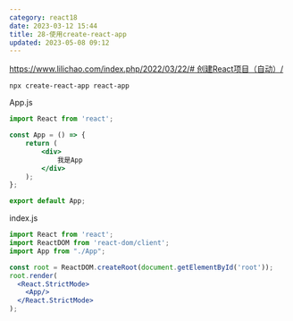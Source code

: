 ```yaml
---
category: react18
date: 2023-03-12 15:44
title: 28-使用create-react-app
updated: 2023-05-08 09:12
---
```


[https://www.lilichao.com/index.php/2022/03/22/# 创建React项目（自动）/](https://www.lilichao.com/index.php/2022/03/22/%e5%88%9b%e5%bb%bareact%e9%a1%b9%e7%9b%ae%ef%bc%88%e8%87%aa%e5%8a%a8%ef%bc%89/)

`npx create-react-app react-app`


App.js
```jsx
import React from 'react';

const App = () => {
    return (
        <div>
            我是App
        </div>
    );
};

export default App;

```

index.js
```jsx
import React from 'react';
import ReactDOM from 'react-dom/client';
import App from "./App";

const root = ReactDOM.createRoot(document.getElementById('root'));
root.render(
  <React.StrictMode>
    <App/>
  </React.StrictMode>
);
```